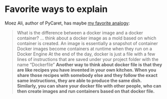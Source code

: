 # Favorite ways to explain 
Moez Ali, author of PyCaret, has maybe [my favorite analogy](https://link.medium.com/uet9UjNU56):
> What is the difference between a docker image and a docker container? ... think about a docker image as a mold based on which container is created. An image is essentially a snapshot of container
> Docker images become containers at runtime when they run on a Docker Engine
> At the end of the day, docker is just a file with a few lines of instructions that are saved under your project folder with the name “Dockerfile”
> **Another way to think about docker file is that they are like recipes you have invented in your own kitchen. When you share those recipes with somebody else and they follow the exact same instructions, they are able to produce the same dish. Similarly, you can share your docker file with other people, who can then create images and run containers based on that docker file.**

